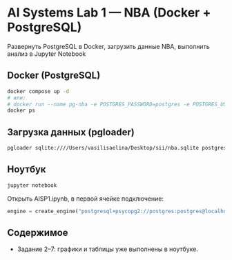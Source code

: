 # AI Systems Lab 1 — NBA (Docker + PostgreSQL)

Развернуть PostgreSQL в Docker, загрузить данные NBA, выполнить анализ в Jupyter Notebook


## Docker (PostgreSQL)
```bash
docker compose up -d
# или:
# docker run --name pg-nba -e POSTGRES_PASSWORD=postgres -e POSTGRES_USER=postgres -e POSTGRES_DB=nba -p 5432:5432 -d postgres:16
docker ps
```

## Загрузка данных (pgloader)
```bash
pgloader sqlite:////Users/vasilisaelina/Desktop/sii/nba.sqlite postgresql://postgres:postgres@localhost:5432/nba
```

## Ноутбук
```bash
jupyter notebook
```
Открыть AISP1.ipynb, в первой ячейке подключение:
```python
engine = create_engine("postgresql+psycopg2://postgres:postgres@localhost:5432/nba")
```

## Содержимое
- Задание 2–7: графики и таблицы уже выполнены в ноутбуке.
